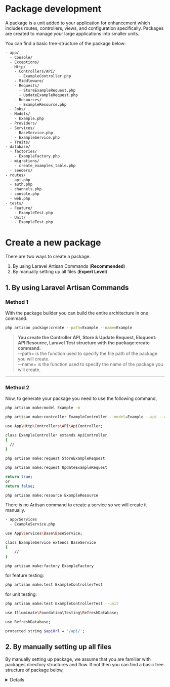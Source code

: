 # Package development

A package is a unit added to your application for enhancement which includes routes, controllers, views, and configuration specifically. Packages are created to manage your large applications into smaller units.

You can find a basic tree-structure of the package below:

```bash
- app/
  - Console/
  - Exceptions/
  - Http/
    - Controllers/API/
      - ExampleController.php
    - Middleware/
    - Requests/
      - StoreExampleRequest.php
      - UpdateExampleRequest.php
    - Resources/
      - ExampleResource.php
  - Jobs/
  - Models/
    - Example.php
  - Providers/
  - Services/
    - BaseService.php
    - ExampleService.php
  - Traits/
- database/
  - factories/
    - ExampleFactory.php
  - migrations/
    - create_examples_table.php
  - seeders/
- routes/
  - api.php
  - auth.php
  - channels.php
  - console.php
  - web.php
- tests/
  - Feature/
    - ExampleTest.php
  - Unit/
    - ExampleTest.php
```

# Create a new package

There are two ways to create a package.
1. By using Laravel Artisan Commands (**Recommended**)
1. By manually setting up all files (**Expert Level**)

## 1. By using Laravel Artisan Commands
### Method 1
With the package builder you can build the entire architecture in one command.
```bash
php artisan package:create --path=Example --name=Example
```
> **You create the Controller API, Store & Update Request, Eloquent: API Resource, Laravel Test structure with the package:create command.**
<br/>--path= is the function used to specify the file path of the package you will create.
<br/>--name= is the function used to specify the name of the package you will create.
***

### Method 2
Now, to generate your package you need to use the following command,
```bash
php artisan make:model Example -m
```
```bash
php artisan make:controller ExampleController --model=Example --api --resource
```
```bash
use App\Http\Controllers\API\ApiController;

class ExampleController extends ApiController
{
  //
}
```
```bash
php artisan make:request StoreExampleRequest
```
```bash
php artisan make:request UpdateExampleRequest
```
```bash
return true;
or
return false;
```
```bash
php artisan make:resource ExampleResource
```
There is no Artisan command to create a service so we will create it manually.
```bash
- app/Services
  - ExampleService.php
```
```bash
use App\Services\Base\BaseService;

class ExampleService extends BaseService
{
    //
}
```
```bash
php artisan make:factory ExampleFactory
```
for feature testing:
```bash
php artisan make:test ExampleControllerTest
```
for unit testing:
```bash
php artisan make:test ExampleControllerTest --unit
```
```bash
use Illuminate\Foundation\Testing\RefreshDatabase;

use RefreshDatabase;

protected string $apiUrl = '/api/';
```

## 2. By manually setting up all files
By manually setting up package, we assume that you are familiar with packages directory structures and flow. If not then you can find a basic tree structure of package below,
<details>
  </br>

  ```bash
- app/
  - Http/
    - Controllers/API/
      - ExampleController.php
    - Requests/
      - StoreExampleRequest.php
      - UpdateExampleRequest.php
    - Resources/
      - ExampleResource.php
  - Models/
    - Example.php
  - Services/
    - BaseService.php
    - ExampleService.php
- database/
  - factories/
    - ExampleFactory.php
  - migrations/
    - create_examples_table.php
- routes/
  - api.php
- tests/
  - Feature/
    - ExampleTest.php
  - Unit/
    - ExampleTest.php
```

</details>
